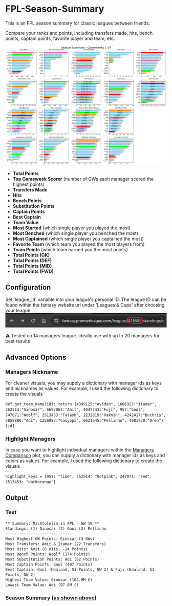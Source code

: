 # FPL-Season-Summary
 
This is an FPL season summary for classic leagues between friends.

Compare your ranks and points, including transfers made, hits, bench points, captain points, favorite player and team, etc.

![Season Summary](images/Season_Summary_GW19.png)

- **Total Points**
- **Top Gameweek Scorer** (number of GWs each manager scored the highest points)
- **Transfers Made**
- **Hits**
- **Bench Points**
- **Substitution Points**
- **Captain Points**
- **Best Captain**
- **Team Value**
- **Most Started** (which single player you played the most)
- **Most Benched** (which single player you benched the most)
- **Most Captained** (which single player you captained the most)
- **Favorite Team** (which team you played the most players from)
- **Team Points** (which team earned you the most points)
- **Total Points (GK)**
- **Total Points (DEF)**
- **Total Points (MID)**
- **Total Points (FWD)**

## Configuration
Set 'league_id' variable into your league's personal ID.
The league ID can be found within the fantasy website url under 'Leagues & Cups' after choosing your league
![League ID](images/league_id.png)
<p>⚠️ Tested on 14 managers league. Ideally use with up to 20 managers for best results</p>

## Advanced Options
### Managers Nickname
For cleaner visuals, you may supply a dictionary with manager ids as keys and nicknames as values.
For example, I used the following dictionary to create the visuals

`def get_team_name(id): return {4399125:"Avidan", 1606327:"Itamar", 262514:"Ginosar", 6697062:"Amit", 4047743:"Fuji", 957:"Gool", 247071:"Woolf", 2513453:"Talash", 2232819:"Vaknin", 4242417:"Buchris", 5859886:"Adi", 1256987:"Casyopa", 6621645:"Pellinho", 4081730:"Oren"}[id]`

### Highlight Managers
In case you want to highlight individual managers within the [Managers Comparison](#fpl-league-summary) plot,
you can supply a dictionary with manager ids as keys and colors as values.
For example, I used the following dictionary to create the visuals

`highlight_keys = {957: "lime", 262514: "hotpink", 247071: "red", 2513453: "darkorange"}`

## Output
### Text
```
** Summary: Mishtolelim in FPL - GW 19 **
Standings: (1) Ginosar (2) Gool (3) Pellinho
------------------------------
Most Highest GW Points: Ginosar (3 GWs)
Most Transfers: Amit & Itamar (22 Transfers)
Most Hits: Amit (6 Hits, -24 Points)
Most Bench Points: Woolf (174 Points)
Most Substitution Points: Adi (62 Points)
Most Captain Points: Gool (407 Points)
Best Captain: Gool (Haaland, 51 Points, GW 2) & Fuji (Haaland, 51 Points, GW 2)
Highest Team Value: Ginosar (104.9M £)
Lowest Team Value: Adi (97.8M £)
```

### Season Summary ([as shown above](#fpl-season-summary))
